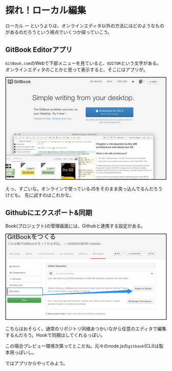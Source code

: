 # 探れ！ローカル編集

ローカル ー というよりは、オンラインエディタ以外の方法にはどのようなものがあるのだろうという視点でいくつか探っていこう。


## GitBook Editorアプリ

`GitBook.com`のWebで下部メニューを見ていると、`EDITOR`という文字がある。
オンラインエディタのことかと思って表示すると、そこにはアプリが。

![](Gitbook_editor.jpg)

えっ、すごいな。オンラインで使っているJSをそのまま突っ込んでるんだろうけども。
先に試すのはこれかな。

## Githubにエクスポート&同期

Book(プロジェクト)の管理画面には、Githubと連携する設定がある。

![](github_exporter2.jpg)

こちらはおそらく、通常のリポジトリ同様あつかいながら任意のエディタで編集するんだろう。Hookで同期はしてくれるっぽい。

この場合プレビュー環境次第ってとこだね。元々のnode.jsの`gitbook`(CLI)は製本用っぽいし。


ではアプリからやってみよう。